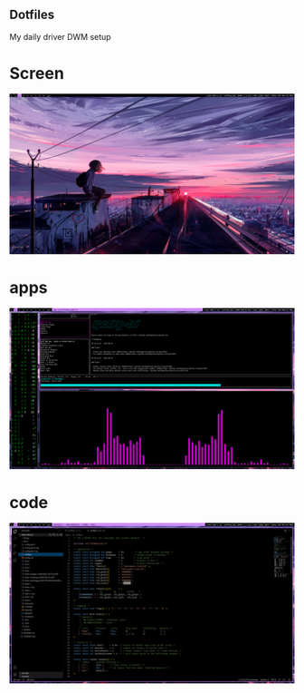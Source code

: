 ## Dotfiles
My daily driver DWM setup

# Screen
![](https://github.com/FIRSTB0SS/dwm-default/blob/main/screen.png)

# apps
![](https://github.com/FIRSTB0SS/dwm-default/blob/main/apps.png)

# code
![](https://github.com/FIRSTB0SS/dwm-default/blob/main/code.png)
